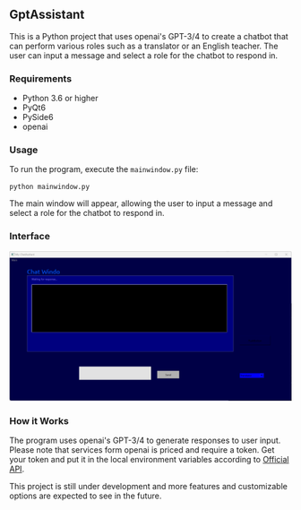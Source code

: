 ## GptAssistant

This is a Python project that uses openai's GPT-3/4 to create a chatbot that can perform various roles such as a translator or an English teacher. The user can input a message and select a role for the chatbot to respond in.

### Requirements

- Python 3.6 or higher
- PyQt6
- PySide6
- openai

### Usage

To run the program, execute the `mainwindow.py` file:

```
python mainwindow.py
```

The main window will appear, allowing the user to input a message and select a role for the chatbot to respond in.

### Interface

![](./src/screenshot.png)

### How it Works

The program uses openai's GPT-3/4 to generate responses to user input. Please note that services form openai is priced and require a token. Get your token and put it in the local environment variables according to [Official API](https://platform.openai.com/docs/api-reference/authentication).

This project is still under development and more features and customizable options are expected to see in the future.
